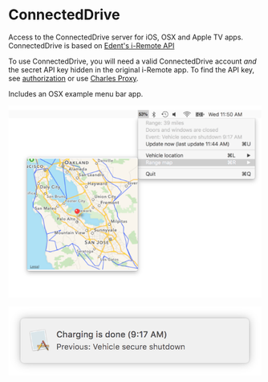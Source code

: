 # ConnectedDrive

Access to the ConnectedDrive server for iOS, OSX and Apple TV apps. 
ConnectedDrive is based on [Edent's i-Remote API](https://github.com/edent/BMW-i-Remote) 

To use ConnectedDrive, you will need a valid ConnectedDrive account 
*and* the secret API key hidden in the original i-Remote app. To find the API key, see 
[authorization](https://github.com/edent/BMW-i-Remote#authorisation) or use [Charles Proxy](https://charlesproxy.com/).

Includes an OSX example menu bar app. 

![OSX menu screenshot](Documentation/OSX-Screenshot.png)

![OSX notification screenshot](/Documentation/OSX-Notification.png)
